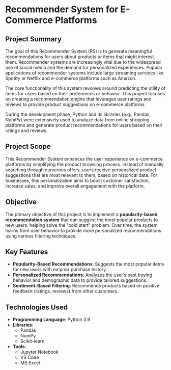 # Recommender System for E-Commerce Platforms

## Project Summary

The goal of this Recommender System (RS) is to generate meaningful recommendations for users about products or items that might interest them. Recommender systems are increasingly vital due to the widespread use of social media and the demand for personalized experiences. Popular applications of recommender systems include large streaming services like Spotify or Netflix and e-commerce platforms such as Amazon.

The core functionality of this system revolves around predicting the utility of items for users based on their preferences or behavior. This project focuses on creating a recommendation engine that leverages user ratings and reviews to provide product suggestions on e-commerce platforms.

During the development phase, Python and its libraries (e.g., Pandas, NumPy) were extensively used to analyze data from online shopping platforms and generate product recommendations for users based on their ratings and reviews.

## Project Scope

This Recommender System enhances the user experience on e-commerce platforms by simplifying the product browsing process. Instead of manually searching through numerous offers, users receive personalized product suggestions that are most relevant to them, based on historical data. For businesses, this personalization aims to boost customer satisfaction, increase sales, and improve overall engagement with the platform.

## Objective

The primary objective of this project is to implement a **popularity-based recommendation system** that can suggest the most popular products to new users, helping solve the "cold start" problem. Over time, the system learns from user behavior to provide more personalized recommendations using various filtering techniques.

## Key Features

- **Popularity-Based Recommendations**: Suggests the most popular items for new users with no prior purchase history.
- **Personalized Recommendations**: Analyzes the user’s past buying behavior and demographic data to provide tailored suggestions.
- **Sentiment-Based Filtering**: Recommends products based on positive feedback (ratings, reviews) from other customers.

## Technologies Used

- **Programming Language**: Python 3.9
- **Libraries**: 
  - Pandas
  - NumPy
  - Scikit-learn
- **Tools**: 
  - Jupyter Notebook
  - VS Code
  - MS Excel

